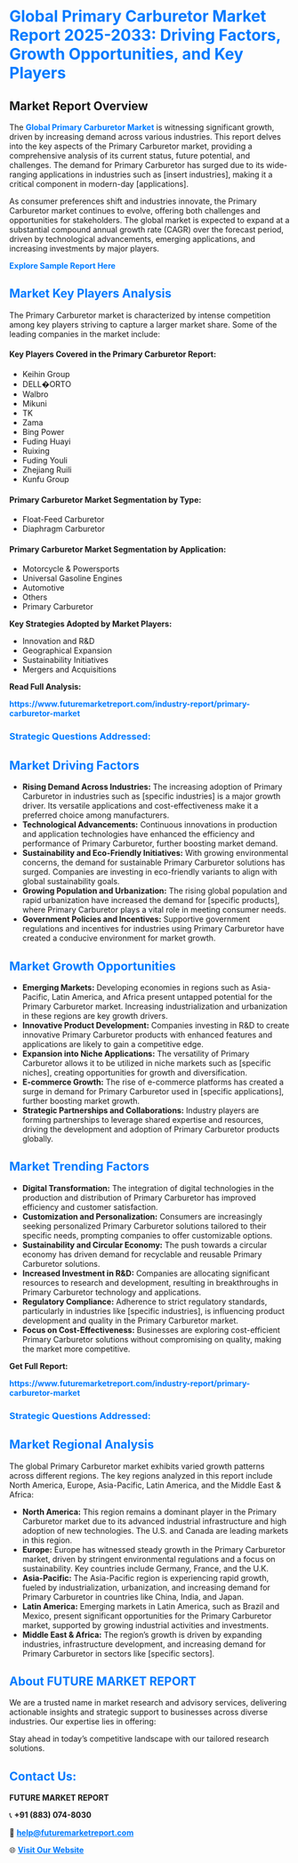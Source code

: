 <h1 style="color: #007BFF;">Global Primary Carburetor Market Report 2025-2033: Driving Factors, Growth Opportunities, and Key Players</h1>

<section id="overview">
<h2>Market Report Overview</h2>
<p>The <a href="https://www.futuremarketreport.com/industry-report/primary-carburetor-market" style="color: #007BFF; text-decoration: none;"><strong>Global Primary Carburetor Market</strong></a> is witnessing significant growth, driven by increasing demand across various industries. This report delves into the key aspects of the Primary Carburetor market, providing a comprehensive analysis of its current status, future potential, and challenges. The demand for Primary Carburetor has surged due to its wide-ranging applications in industries such as [insert industries], making it a critical component in modern-day [applications].</p>
<p>As consumer preferences shift and industries innovate, the Primary Carburetor market continues to evolve, offering both challenges and opportunities for stakeholders. The global market is expected to expand at a substantial compound annual growth rate (CAGR) over the forecast period, driven by technological advancements, emerging applications, and increasing investments by major players.</p>
</section>

<section id="overview">
<p><a href="https://www.futuremarketreport.com/request-sample/reportId=124638" style="color: #007BFF; text-decoration: none;"><strong>Explore Sample Report Here</strong></a></p>
</section>

<section id="key-players">
<h2 style="color: #007BFF;">Market Key Players Analysis</h2>
<p>The Primary Carburetor market is characterized by intense competition among key players striving to capture a larger market share. Some of the leading companies in the market include:</p>
<h4>Key Players Covered in the Primary Carburetor Report:</h4>
<ul><li>Keihin Group</li><li>DELL�ORTO</li><li>Walbro</li><li>Mikuni</li><li>TK</li><li>Zama</li><li>Bing Power</li><li>Fuding Huayi</li><li>Ruixing</li><li>Fuding Youli</li><li>Zhejiang Ruili</li><li>Kunfu Group</li></ul>
<h4>Primary Carburetor Market Segmentation by Type:</h4>
<ul><li>Float-Feed Carburetor</li><li>Diaphragm Carburetor</li></ul>

<h4>Primary Carburetor Market Segmentation by Application:</h4>
<ul><li>Motorcycle &amp; Powersports</li><li>Universal Gasoline Engines</li><li>Automotive</li><li>Others</li><li>Primary Carburetor</li></ul>
<p><strong>Key Strategies Adopted by Market Players:</strong></p>
<ul>
<li>Innovation and R&D</li>
<li>Geographical Expansion</li>
<li>Sustainability Initiatives</li>
<li>Mergers and Acquisitions</li>
</ul>
</section>

<section>
<p><strong>Read Full Analysis: </strong></p><a href="https://www.futuremarketreport.com/industry-report/primary-carburetor-market" style="color: #007BFF; text-decoration: none;"><strong>https://www.futuremarketreport.com/industry-report/primary-carburetor-market</strong></a>
<h3 style="color: #007BFF;">Strategic Questions Addressed:</h3>
</section>

<section id="driving-factors">
<h2 style="color: #007BFF;">Market Driving Factors</h2>
<ul>
<li><strong>Rising Demand Across Industries:</strong> The increasing adoption of Primary Carburetor in industries such as [specific industries] is a major growth driver. Its versatile applications and cost-effectiveness make it a preferred choice among manufacturers.</li>
<li><strong>Technological Advancements:</strong> Continuous innovations in production and application technologies have enhanced the efficiency and performance of Primary Carburetor, further boosting market demand.</li>
<li><strong>Sustainability and Eco-Friendly Initiatives:</strong> With growing environmental concerns, the demand for sustainable Primary Carburetor solutions has surged. Companies are investing in eco-friendly variants to align with global sustainability goals.</li>
<li><strong>Growing Population and Urbanization:</strong> The rising global population and rapid urbanization have increased the demand for [specific products], where Primary Carburetor plays a vital role in meeting consumer needs.</li>
<li><strong>Government Policies and Incentives:</strong> Supportive government regulations and incentives for industries using Primary Carburetor have created a conducive environment for market growth.</li>
</ul>
</section>

<section id="growth-opportunities">
<h2 style="color: #007BFF;">Market Growth Opportunities</h2>
<ul>
<li><strong>Emerging Markets:</strong> Developing economies in regions such as Asia-Pacific, Latin America, and Africa present untapped potential for the Primary Carburetor market. Increasing industrialization and urbanization in these regions are key growth drivers.</li>
<li><strong>Innovative Product Development:</strong> Companies investing in R&D to create innovative Primary Carburetor products with enhanced features and applications are likely to gain a competitive edge.</li>
<li><strong>Expansion into Niche Applications:</strong> The versatility of Primary Carburetor allows it to be utilized in niche markets such as [specific niches], creating opportunities for growth and diversification.</li>
<li><strong>E-commerce Growth:</strong> The rise of e-commerce platforms has created a surge in demand for Primary Carburetor used in [specific applications], further boosting market growth.</li>
<li><strong>Strategic Partnerships and Collaborations:</strong> Industry players are forming partnerships to leverage shared expertise and resources, driving the development and adoption of Primary Carburetor products globally.</li>
</ul>
</section>

<section id="trending-factors">
<h2 style="color: #007BFF;">Market Trending Factors</h2>
<ul>
<li><strong>Digital Transformation:</strong> The integration of digital technologies in the production and distribution of Primary Carburetor has improved efficiency and customer satisfaction.</li>
<li><strong>Customization and Personalization:</strong> Consumers are increasingly seeking personalized Primary Carburetor solutions tailored to their specific needs, prompting companies to offer customizable options.</li>
<li><strong>Sustainability and Circular Economy:</strong> The push towards a circular economy has driven demand for recyclable and reusable Primary Carburetor solutions.</li>
<li><strong>Increased Investment in R&D:</strong> Companies are allocating significant resources to research and development, resulting in breakthroughs in Primary Carburetor technology and applications.</li>
<li><strong>Regulatory Compliance:</strong> Adherence to strict regulatory standards, particularly in industries like [specific industries], is influencing product development and quality in the Primary Carburetor market.</li>
<li><strong>Focus on Cost-Effectiveness:</strong> Businesses are exploring cost-efficient Primary Carburetor solutions without compromising on quality, making the market more competitive.</li>
</ul>
</section>

<section>
<p><strong>Get Full Report: </strong></p><a href="https://www.futuremarketreport.com/industry-report/primary-carburetor-market" style="color: #007BFF; text-decoration: none;"><strong>https://www.futuremarketreport.com/industry-report/primary-carburetor-market</strong></a>
<h3 style="color: #007BFF;">Strategic Questions Addressed:</h3>
</section>


<section id="regional-analysis">
<h2 style="color: #007BFF;">Market Regional Analysis</h2>
<p>The global Primary Carburetor market exhibits varied growth patterns across different regions. The key regions analyzed in this report include North America, Europe, Asia-Pacific, Latin America, and the Middle East & Africa:</p>
<ul>
<li><strong>North America:</strong> This region remains a dominant player in the Primary Carburetor market due to its advanced industrial infrastructure and high adoption of new technologies. The U.S. and Canada are leading markets in this region.</li>
<li><strong>Europe:</strong> Europe has witnessed steady growth in the Primary Carburetor market, driven by stringent environmental regulations and a focus on sustainability. Key countries include Germany, France, and the U.K.</li>
<li><strong>Asia-Pacific:</strong> The Asia-Pacific region is experiencing rapid growth, fueled by industrialization, urbanization, and increasing demand for Primary Carburetor in countries like China, India, and Japan.</li>
<li><strong>Latin America:</strong> Emerging markets in Latin America, such as Brazil and Mexico, present significant opportunities for the Primary Carburetor market, supported by growing industrial activities and investments.</li>
<li><strong>Middle East & Africa:</strong> The region’s growth is driven by expanding industries, infrastructure development, and increasing demand for Primary Carburetor in sectors like [specific sectors].</li>
</ul>
</section>

<footer>
<h2 style="color: #007BFF;">About FUTURE MARKET REPORT</h2>
<p>We are a trusted name in market research and advisory services, delivering actionable insights and strategic support to businesses across diverse industries. Our expertise lies in offering:</p>

<p>Stay ahead in today’s competitive landscape with our tailored research solutions.</p>

<h2 style="color: #007BFF;">Contact Us:</h2>
<p><strong>FUTURE MARKET REPORT</strong></p>
<p>📞 <strong>+91 (883) 074-8030</strong></p>
<p>📧 <strong><a href="mailto:help@futuremarketreport.com" style="color: #007BFF;">help@futuremarketreport.com</a></strong></p>
<p>🌐 <strong><a href="https://www.futuremarketreport.com/" style="color: #007BFF;">Visit Our Website</a></strong></p>
</footer>
